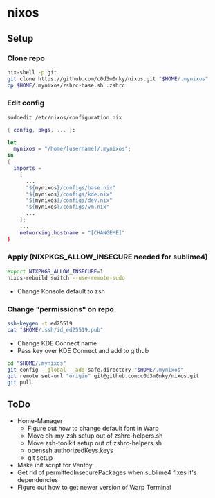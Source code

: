 # nixos

## Setup

### Clone repo
```bash
nix-shell -p git
git clone https://github.com/c0d3m0nky/nixos.git "$HOME/.mynixos"
cp $HOME/.mynixos/zshrc-base.sh .zshrc
```

### Edit config
```bash
sudoedit /etc/nixos/configuration.nix
```
```Nix
{ config, pkgs, ... }:

let
  mynixos = "/home/[username]/.mynixos";
in
{
  imports =
    [
      ...
      "${mynixos}/configs/base.nix"
      "${mynixos}/configs/kde.nix"
      "${mynixos}/configs/dev.nix"
      "${mynixos}/configs/vm.nix"
      ...
    ];
    ...
    networking.hostname = "[CHANGEME]"
}
```

### Apply (NIXPKGS_ALLOW_INSECURE needed for sublime4)
```bash
export NIXPKGS_ALLOW_INSECURE=1
nixos-rebuild switch --use-remote-sudo
```
- Change Konsole default to zsh

### Change "permissions" on repo
```zsh
ssh-keygen -t ed25519
cat "$HOME/.ssh/id_ed25519.pub"
```
- Change KDE Connect name
- Pass key over KDE Connect and add to github
```zsh
cd "$HOME/.mynixos"
git config --global --add safe.directory "$HOME/.mynixos"
git remote set-url "origin" git@github.com:c0d3m0nky/nixos.git
git pull
```

## ToDo

- Home-Manager
	- Figure out how to change default font in Warp
	- Move oh-my-zsh setup out of zshrc-helpers.sh
	- Move zsh-toolkit setup out of zshrc-helpers.sh
	- openssh.authorizedKeys.keys
	- git setup
- Make init script for Ventoy
- Get rid of permittedInsecurePackages when sublime4 fixes it's dependencies
- Figure out how to get newer version of Warp Terminal